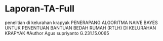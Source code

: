 # Laporan-TA-Full
penelitian di kelurahan krapyak 
PENERAPANG ALGORITMA NAIVE BAYES UNTUK PENENTUAN BANTUAN BEDAH RUMAH (RTLH) DI KELURAHAN KRAPYAK
#Author
Agus supriyanto
G.231.15.0065


